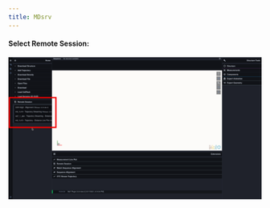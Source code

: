 ```yaml
---
title: MDsrv
---
```



#### Select Remote Session:

[![alt text](remote.png "Select Remote Session")](remote.png)